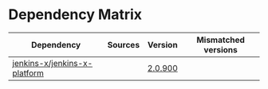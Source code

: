 # Dependency Matrix

Dependency | Sources | Version | Mismatched versions
---------- | ------- | ------- | -------------------
[jenkins-x/jenkins-x-platform](https://github.com/jenkins-x/jenkins-x-platform) |  | [2.0.900](https://github.com/jenkins-x/jenkins-x-platform/releases/tag/v2.0.900) | 
